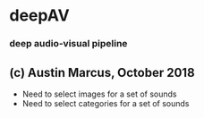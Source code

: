 # deepAV  
### deep audio-visual pipeline  
(c) Austin Marcus, October 2018
-------------------------------

- Need to select images for a set of sounds
- Need to select categories for a set of sounds
